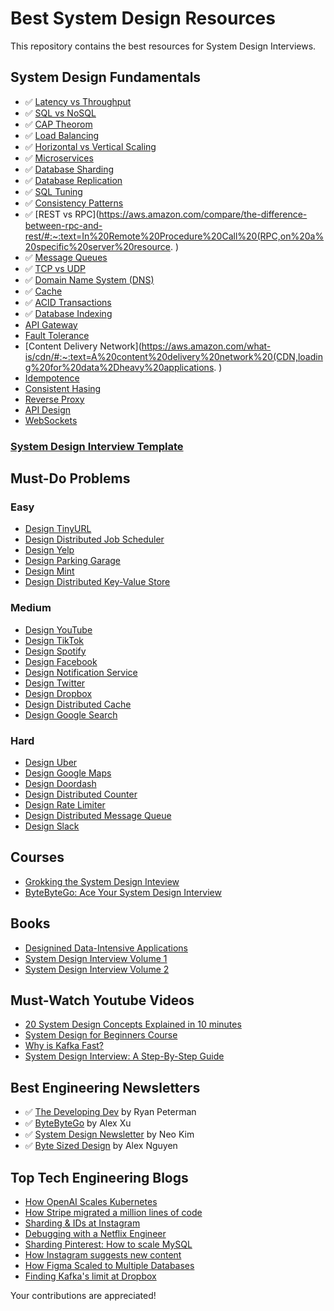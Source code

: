 # Best System Design Resources

This repository contains the best resources for System Design Interviews. 

## System Design Fundamentals
- ✅ [Latency vs Throughput](https://aws.amazon.com/compare/the-difference-between-throughput-and-latency/)
- ✅ [SQL vs NoSQL](https://www.mongodb.com/nosql-explained/nosql-vs-sql)
- ✅ [CAP Theorom](https://www.scylladb.com/glossary/cap-theorem/)
- ✅ [Load Balancing](https://aws.amazon.com/what-is/load-balancing/)
- ✅ [Horizontal vs Vertical Scaling](https://www.nops.io/blog/horizontal-vs-vertical-scaling/#:~:text=The%20primary%20difference%20between%20horizontal,.)
- ✅ [Microservices](https://microservices.io/)
- ✅ [Database Sharding](https://www.mongodb.com/features/database-sharding-explained#)
- ✅ [Database Replication](https://redis.com/blog/what-is-data-replication/) 
- ✅ [SQL Tuning](https://docs.oracle.com/en/database/oracle/oracle-database/23/tgsql/introduction-to-sql-tuning.html#GUID-B653E5F3-F078-4BBC-9516-B892960046A2) 
- ✅ [Consistency Patterns](https://systemdesign.one/consistency-patterns/)
- ✅ [REST vs RPC](https://aws.amazon.com/compare/the-difference-between-rpc-and-rest/#:~:text=In%20Remote%20Procedure%20Call%20(RPC,on%20a%20specific%20server%20resource. )
- ✅ [Message Queues](https://www.educative.io/courses/grokking-modern-system-design-interview-for-engineers-managers/system-design-the-distributed-messaging-queue)
- ✅ [TCP vs UDP](https://www.avast.com/c-tcp-vs-udp-difference#:~:text=TCP%20vs%20UDP%3A%20Differences%20between%20the%20protocols,reliable%20but%20works%20more%20quickly.)
- ✅ [Domain Name System (DNS)](https://www.cloudflare.com/learning/dns/what-is-dns/)
- ✅ [Cache](https://aws.amazon.com/caching/)
- ✅ [ACID Transactions](https://www.databricks.com/glossary/acid-transactions#:~:text=ACID%20is%20an%20acronym%20that,operations%20are%20called%20transactional%20systems.)
- ✅ [Database Indexing](https://www.progress.com/tutorials/odbc/using-indexes)
- [API Gateway](https://www.nginx.com/learn/api-gateway/#:~:text=An%20API%20gateway%20is%20a,%2Dcloud%2C%20and%20hybrid%20environments.)
- [Fault Tolerance](https://www.cockroachlabs.com/blog/what-is-fault-tolerance/)
- [Content Delivery Network](https://aws.amazon.com/what-is/cdn/#:~:text=A%20content%20delivery%20network%20(CDN,loading%20for%20data%2Dheavy%20applications. )
- [Idempotence](https://blog.dreamfactory.com/what-is-idempotency/)
- [Consistent Hasing](https://www.toptal.com/big-data/consistent-hashing)
- [Reverse Proxy](https://www.cloudflare.com/learning/cdn/glossary/reverse-proxy/#:~:text=A%20reverse%20proxy%20is%20a,security%2C%20performance%2C%20and%20reliability.)
- [API Design](https://abdulrwahab.medium.com/api-architecture-best-practices-for-designing-rest-apis-bf907025f5f) 
- [WebSockets](https://www.pubnub.com/guides/websockets/)

### [System Design Interview Template](https://leetcode.com/discuss/career/229177/my-system-design-template)

## Must-Do Problems

### Easy
- [Design TinyURL](https://leetcode.com/discuss/interview-question/system-design/124658/Design-URL-Shortening-service-like-TinyURL)
- [Design Distributed Job Scheduler](https://leetcode.com/discuss/general-discussion/1082786/System-Design%3A-Designing-a-distributed-Job-Scheduler-or-Many-interesting-concepts-to-learn)
- [Design Yelp](https://www.youtube.com/watch?v=M4lR_Va97cQ)
- [Design Parking Garage](https://www.youtube.com/watch?v=NtMvNh0WFVM)
- [Design Mint](https://liuzhenglaichn.gitbook.io/system-design/mint/design-mint) 
- [Design Distributed Key-Value Store](https://www.youtube.com/watch?v=rnZmdmlR-2M)

### Medium
- [Design YouTube](https://leetcode.com/discuss/interview-question/system-design/733520/Design-YouTube-Very-detailed-design-with-diagrams)
- [Design TikTok](https://www.youtube.com/watch?v=Z-0g_aJL5Fw)
- [Design Spotify](https://www.youtube.com/watch?v=_K-eupuDVEc&t=239s) 
- [Design Facebook](https://leetcode.com/discuss/interview-question/system-design/719253/Design-Facebook-%3A-System-Design-Interview)
- [Design Notification Service](https://www.youtube.com/watch?v=bBTPZ9NdSk8) 
- [Design Twitter](https://www.youtube.com/watch?v=o5n85GRKuzk&t=13s)
- [Design Dropbox](https://www.youtube.com/watch?v=jLM1nGgsT-I) 
- [Design Distributed Cache](https://www.youtube.com/watch?v=iuqZvajTOyA)
- [Design Google Search](https://www.youtube.com/watch?v=0LTXCcVRQi0) 

### Hard
- [Design Uber](https://www.youtube.com/watch?v=R_agd5qZ26Y) 
- [Design Google Maps](https://www.youtube.com/watch?v=jk3yvVfNvds)
- [Design Doordash](https://www.youtube.com/watch?v=iRhSAR3ldTw)
- [Design Distributed Counter](https://systemdesign.one/consistency-patterns/) 
- [Design Rate Limiter](https://www.youtube.com/watch?v=FU4WlwfS3G0)
- [Design Distributed Message Queue](https://www.youtube.com/watch?v=iJLL-KPqBpM)
- [Design Slack](https://systemdesign.one/slack-architecture/) 

## Courses
- [Grokking the System Design Inteview](https://www.designgurus.io/course/grokking-the-system-design-interview)
- [ByteByteGo: Ace Your System Design Interview](https://bytebytego.com/) 

## Books
- [Designined Data-Intensive Applications](https://github.com/Nitin96Bisht/System-Design/blob/master/Designing%20Data%20Intensive%20Applications.pdf)
- [System Design Interview Volume 1](https://www.amazon.com/System-Design-Interview-insiders-Second/dp/B08CMF2CQF)
- [System Design Interview Volume 2](https://github.com/Nitin96Bisht/System-Design/blob/master/System%20Design%20Interview%20An%20Insider%E2%80%99s%20Guide%20by%20Alex%20Yu.pdf)

## Must-Watch Youtube Videos
- [20 System Design Concepts Explained in 10 minutes](https://www.youtube.com/watch?v=i53Gi_K3o7I&t=60s)
- [System Design for Beginners Course](https://www.youtube.com/watch?v=m8Icp_Cid5o)
- [Why is Kafka Fast?](https://www.youtube.com/watch?v=UNUz1-msbOM)
- [System Design Interview: A Step-By-Step Guide](https://www.youtube.com/watch?v=i7twT3x5yv8)

## Best Engineering Newsletters
- ✅ [The Developing Dev](https://www.developing.dev/) by Ryan Peterman
- ✅ [ByteByteGo](https://blog.bytebytego.com/) by Alex Xu
- ✅ [System Design Newsletter](https://systemdesign.one/) by Neo Kim
- ✅ [Byte Sized Design](https://bytesizeddesign.substack.com/) by Alex Nguyen

## Top Tech Engineering Blogs
- [How OpenAI Scales Kubernetes](https://openai.com/research/scaling-kubernetes-to-7500-nodes)
- [How Stripe migrated a million lines of code](https://stripe.com/blog/migrating-to-typescript)
- [Sharding & IDs at Instagram](https://instagram-engineering.com/sharding-ids-at-instagram-1cf5a71e5a5c)
- [Debugging with a Netflix Engineer](https://netflixtechblog.com/life-of-a-netflix-partner-engineer-the-case-of-extra-40-ms-b4c2dd278513)
- [Sharding Pinterest: How to scale MySQL](https://medium.com/pinterest-engineering/sharding-pinterest-how-we-scaled-our-mysql-fleet-3f341e96ca6f)
- [How Instagram suggests new content](https://engineering.fb.com/2020/12/10/web/how-instagram-suggests-new-content/) 
- [How Figma Scaled to Multiple Databases](https://www.figma.com/blog/how-figma-scaled-to-multiple-databases/)
- [Finding Kafka's limit at Dropbox](https://dropbox.tech/infrastructure/finding-kafkas-throughput-limit-in-dropbox-infrastructure)

Your contributions are appreciated! 
